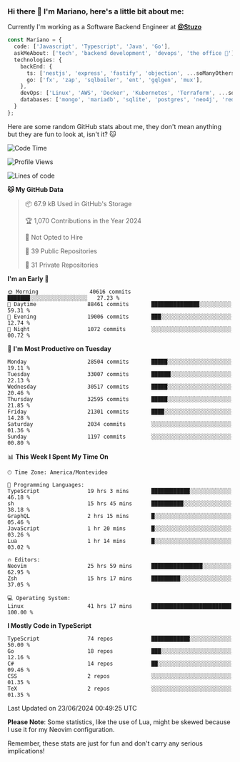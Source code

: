### Hi there 👋 I'm Mariano, here's a little bit about me:

Currently I'm working as a Software Backend Engineer at [**@Stuzo**](https://www.stuzo.com/)

```ts
const Mariano = {
  code: ['Javascript', 'Typescript', 'Java', 'Go'],
  askMeAbout: ['tech', 'backend development', 'devops', 'the office 💼'],
  technologies: {
    backEnd: {
      ts: ['nestjs', 'express', 'fastify', 'objection', ...soManyOthersFrameworks],
      go: ['fx', 'zap', 'sqlboiler', 'ent', 'gqlgen', 'mux'],
    },
    devOps: ['Linux', 'AWS', 'Docker', 'Kubernetes', 'Terraform', ...soManyOthersTools],
    databases: ['mongo', 'mariadb', 'sqlite', 'postgres', 'neo4j', 'redis', ...],
  }
};
```

Here are some random GitHub stats about me, they don't mean anything but they are fun to look at, isn't it? 🐱

<!--START_SECTION:waka-->
![Code Time](http://img.shields.io/badge/Code%20Time-2%2C148%20hrs%205%20mins-blue)

![Profile Views](http://img.shields.io/badge/Profile%20Views-0-blue)

![Lines of code](https://img.shields.io/badge/From%20Hello%20World%20I%27ve%20Written-22.2%20million%20lines%20of%20code-blue)

**🐱 My GitHub Data** 

> 📦 67.9 kB Used in GitHub's Storage 
 > 
> 🏆 1,070 Contributions in the Year 2024
 > 
> 🚫 Not Opted to Hire
 > 
> 📜 39 Public Repositories 
 > 
> 🔑 31 Private Repositories 
 > 
**I'm an Early 🐤** 

```text
🌞 Morning                40616 commits       ███████░░░░░░░░░░░░░░░░░░   27.23 % 
🌆 Daytime                88461 commits       ███████████████░░░░░░░░░░   59.31 % 
🌃 Evening                19006 commits       ███░░░░░░░░░░░░░░░░░░░░░░   12.74 % 
🌙 Night                  1072 commits        ░░░░░░░░░░░░░░░░░░░░░░░░░   00.72 % 
```
📅 **I'm Most Productive on Tuesday** 

```text
Monday                   28504 commits       █████░░░░░░░░░░░░░░░░░░░░   19.11 % 
Tuesday                  33007 commits       ██████░░░░░░░░░░░░░░░░░░░   22.13 % 
Wednesday                30517 commits       █████░░░░░░░░░░░░░░░░░░░░   20.46 % 
Thursday                 32595 commits       █████░░░░░░░░░░░░░░░░░░░░   21.85 % 
Friday                   21301 commits       ████░░░░░░░░░░░░░░░░░░░░░   14.28 % 
Saturday                 2034 commits        ░░░░░░░░░░░░░░░░░░░░░░░░░   01.36 % 
Sunday                   1197 commits        ░░░░░░░░░░░░░░░░░░░░░░░░░   00.80 % 
```


📊 **This Week I Spent My Time On** 

```text
🕑︎ Time Zone: America/Montevideo

💬 Programming Languages: 
TypeScript               19 hrs 3 mins       ████████████░░░░░░░░░░░░░   46.18 % 
sh                       15 hrs 45 mins      ██████████░░░░░░░░░░░░░░░   38.18 % 
GraphQL                  2 hrs 15 mins       █░░░░░░░░░░░░░░░░░░░░░░░░   05.46 % 
JavaScript               1 hr 20 mins        █░░░░░░░░░░░░░░░░░░░░░░░░   03.26 % 
Lua                      1 hr 14 mins        █░░░░░░░░░░░░░░░░░░░░░░░░   03.02 % 

🔥 Editors: 
Neovim                   25 hrs 59 mins      ████████████████░░░░░░░░░   62.95 % 
Zsh                      15 hrs 17 mins      █████████░░░░░░░░░░░░░░░░   37.05 % 

💻 Operating System: 
Linux                    41 hrs 17 mins      █████████████████████████   100.00 % 
```

**I Mostly Code in TypeScript** 

```text
TypeScript               74 repos            ████████████░░░░░░░░░░░░░   50.00 % 
Go                       18 repos            ███░░░░░░░░░░░░░░░░░░░░░░   12.16 % 
C#                       14 repos            ██░░░░░░░░░░░░░░░░░░░░░░░   09.46 % 
CSS                      2 repos             ░░░░░░░░░░░░░░░░░░░░░░░░░   01.35 % 
TeX                      2 repos             ░░░░░░░░░░░░░░░░░░░░░░░░░   01.35 % 
```




 Last Updated on 23/06/2024 00:49:25 UTC
<!--END_SECTION:waka-->

**Please Note**: Some statistics, like the use of Lua, might be skewed because I use it for my Neovim configuration.

Remember, these stats are just for fun and don't carry any serious implications!
